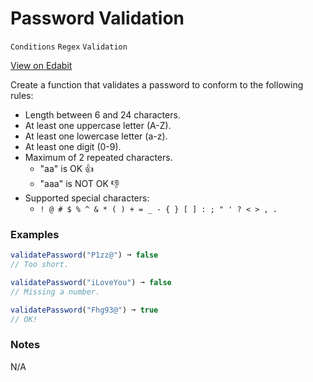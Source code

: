 # Password Validation

`Conditions` `Regex` `Validation`

[View on Edabit](https://edabit.com/challenge/JYyXdP5WBmDiL8LvT)

Create a function that validates a password to conform to the following rules:

- Length between 6 and 24 characters.
- At least one uppercase letter (A-Z).
- At least one lowercase letter (a-z).
- At least one digit (0-9).
- Maximum of 2 repeated characters.
  - "aa" is OK 👍
  - "aaa" is NOT OK 👎
- Supported special characters:
  - `! @ # $ % ^ & * ( ) + = _ - { } [ ] : ; " ' ? < > , .`

### Examples

```js
validatePassword("P1zz@") ➞ false
// Too short.

validatePassword("iLoveYou") ➞ false
// Missing a number.

validatePassword("Fhg93@") ➞ true
// OK!
```

### Notes

N/A
